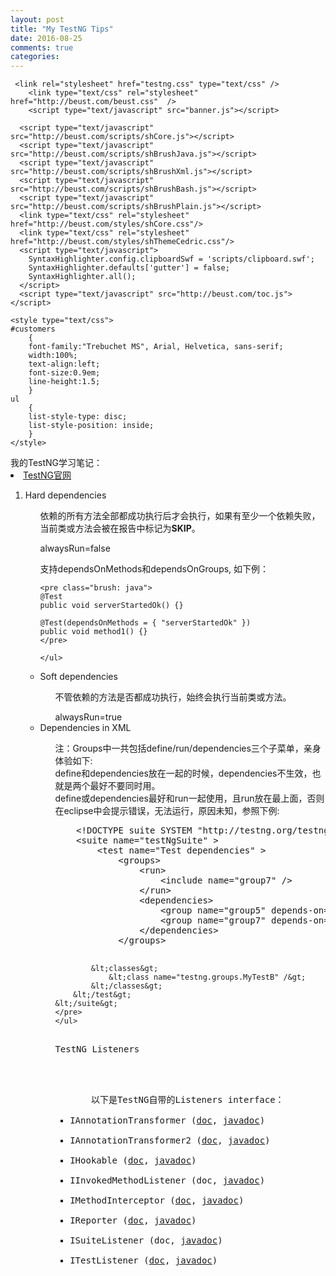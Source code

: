 ```yaml
---
layout: post
title: "My TestNG Tips"
date: 2016-08-25
comments: true
categories:
---
```


<head>
	<meta http-equiv="Content-Type" content="text/html; charset=utf-8" />
	
	 <link rel="stylesheet" href="testng.css" type="text/css" />
        <link type="text/css" rel="stylesheet" href="http://beust.com/beust.css"  />
        <script type="text/javascript" src="banner.js"></script>

      <script type="text/javascript" src="http://beust.com/scripts/shCore.js"></script>
      <script type="text/javascript" src="http://beust.com/scripts/shBrushJava.js"></script>
      <script type="text/javascript" src="http://beust.com/scripts/shBrushXml.js"></script>
      <script type="text/javascript" src="http://beust.com/scripts/shBrushBash.js"></script>
      <script type="text/javascript" src="http://beust.com/scripts/shBrushPlain.js"></script>
      <link type="text/css" rel="stylesheet" href="http://beust.com/styles/shCore.css"/>
      <link type="text/css" rel="stylesheet" href="http://beust.com/styles/shThemeCedric.css"/>
      <script type="text/javascript">
        SyntaxHighlighter.config.clipboardSwf = 'scripts/clipboard.swf';
        SyntaxHighlighter.defaults['gutter'] = false;
        SyntaxHighlighter.all();
      </script>
      <script type="text/javascript" src="http://beust.com/toc.js"></script>
	  
	<style type="text/css">
	#customers
		{
		font-family:"Trebuchet MS", Arial, Helvetica, sans-serif;
		width:100%;
		text-align:left;
		font-size:0.9em;
		line-height:1.5;
		}
	ul
		{
		list-style-type: disc;
		list-style-position: inside;		
		}
	</style>
</head>

<div class="css-full-post-content js-full-post-content" id="customers">
我的TestNG学习笔记：
<li><a href="http://testng.org/doc/documentation-main.html#annotations"> TestNG官网</a></li>

<ol>
<li>Hard dependencies</li>
	<ul>
	依赖的所有方法全部都成功执行后才会执行，如果有至少一个依赖失败，当前类或方法会被在报告中标记为<b>SKIP</b>。
	</ul>
	<ul>
	alwaysRun=false
	</ul>
	<ul>
	支持dependsOnMethods和dependsOnGroups, 如下例：
	
	<pre class="brush: java">
	@Test
	public void serverStartedOk() {}

	@Test(dependsOnMethods = { "serverStartedOk" })
	public void method1() {}
	</pre>
	
	</ul>
	
<li>Soft dependencies</li>
	<ul>
	不管依赖的方法是否都成功执行，始终会执行当前类或方法。
	</ul>
	<ul>
	alwaysRun=true
	</ul>

<li>Dependencies in XML</li>
	<ul>
	注：Groups中一共包括define/run/dependencies三个子菜单，亲身体验如下: 
	<br>define和dependencies放在一起的时候，dependencies不生效，也就是两个最好不要同时用。
	<br>define或dependencies最好和run一起使用，且run放在最上面，否则在eclipse中会提示错误，无法运行，原因未知，参照下例:
	</ul>
	<ul>
	<pre class="brush: xml">
	&lt;!DOCTYPE suite SYSTEM "http://testng.org/testng-1.0.dtd" &gt;
	&lt;suite name="testNgSuite" &gt;
		&lt;test name="Test dependencies" &gt;
			&lt;groups&gt;
				&lt;run&gt;
					&lt;include name="group7" /&gt;
				&lt;/run&gt;
				&lt;dependencies&gt;
					&lt;group name="group5" depends-on="group2 group4" /&gt;
					&lt;group name="group7" depends-on="group5 group6" /&gt;
				&lt;/dependencies&gt;
			&lt;/groups&gt;
			
			&lt;classes&gt;
				&lt;class name="testng.groups.MyTestB" /&gt;
			&lt;/classes&gt;
		&lt;/test&gt;
	&lt;/suite&gt;
	</pre>
	</ul>
	
<li>TestNG Listeners</li>
	<ul>
	以下是TestNG自带的Listeners interface：
	  <li><tt>IAnnotationTransformer</tt> (<a href="#annotationtransformers">doc</a>, <a href="../javadocs/org/testng/IAnnotationTransformer.html">javadoc</a>)
	  <li><tt>IAnnotationTransformer2</tt> (<a href="#annotationtransformers">doc</a>, <a href="../javadocs/org/testng/IAnnotationTransformer2.html">javadoc</a>)
	  <li><tt>IHookable</tt> (<a href="#ihookable">doc</a>, <a href="../javadocs/org/testng/IHookable.html">javadoc</a>)
	  <li><tt>IInvokedMethodListener</tt> (doc, <a href="../javadocs/org/testng/IInvokedMethodListener.html">javadoc</a>)
	  <li><tt>IMethodInterceptor</tt> (<a href="#methodinterceptors">doc</a>, <a href="../javadocs/org/testng/IMethodInterceptor.html">javadoc</a>)
	  <li><tt>IReporter</tt> (<a href="#logging-reporters">doc</a>, <a href="../javadocs/org/testng/IReporter.html">javadoc</a>)
	  <li><tt>ISuiteListener</tt> (doc, <a href="../javadocs/org/testng/ISuiteListener.html">javadoc</a>)
	  <li><tt>ITestListener</tt> (<a href="#logging-listeners">doc</a>, <a href="../javadocs/org/testng/ITestListener.html">javadoc</a>)</li>
	</ul>

</ol>
</div>	